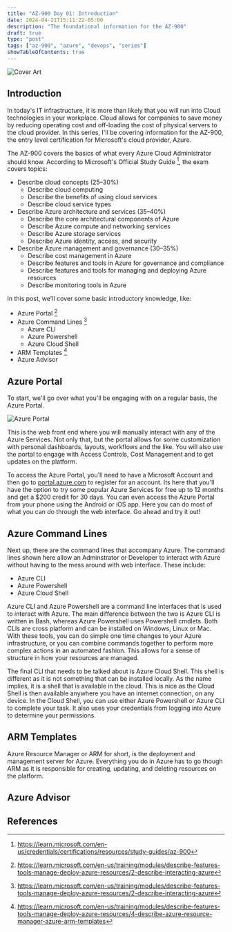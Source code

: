 ```yaml
---
title: "AZ-900 Day 01: Introduction"
date: 2024-04-21T15:11:22-05:00
description: "The foundational information for the AZ-900"
draft: true
type: "post"
tags: ["az-900", "azure", "devops", "series"]
showTableOfContents: true
---
```


![Cover Art](/images/posts/series/az-900/day-01/cover.png)

## Introduction
In today's IT infrastructure, it is more than likely that you will run into Cloud technologies in your workplace. Cloud allows for companies to save money by reducing operating cost and off-loading the cost of physical servers to the cloud provider. In this series, I'll be covering information for the AZ-900, the entry level certification for Microsoft's cloud provider, Azure. 

The AZ-900 covers the basics of what every Azure Cloud Administrator should know. According to Microsoft's Official Study Guide [^1], the exam covers topics:
- Describe cloud concepts (25–30%)
    - Describe cloud computing
    - Describe the benefits of using cloud services
    - Describe cloud service types
- Describe Azure architecture and services (35–40%)
    - Describe the core architectural components of Azure
    - Describe Azure compute and networking services
    - Describe Azure storage services
    - Describe Azure identity, access, and security
- Describe Azure management and governance (30–35%)
    - Describe cost management in Azure
    - Describe features and tools in Azure for governance and compliance
    - Describe features and tools for managing and deploying Azure resources
    - Describe monitoring tools in Azure

In this post, we'll cover some basic introductory knowledge, like:
- Azure Portal [^2]
- Azure Command Lines [^2]
    - Azure CLI
    - Azure Powershell
    - Azure Cloud Shell
- ARM Templates [^3]
- Azure Advisor


## Azure Portal
To start, we'll go over what you'll be engaging with on a regular basis, the Azure Portal.    

![Azure Portal](/images/posts/series/az-900/day-01/image-1.png)

This is the web front end where you will manually interact with any of the Azure Services. Not only that, but the portal allows for some customization with personal dashboards, layouts, workflows and the like. You will also use the portal to engage with Access Controls, Cost Management and to get updates on the platform.

To access the Azure Portal, you'll need to have a Microsoft Account and then go to [portal.azure.com](https://azure.microsoft.com/en-us/free) to register for an account. Its here that you'll have the option to try some popular Azure Services for free up to 12 months and get a $200 credit for 30 days. You can even access the Azure Portal from your phone using the Android or iOS app. Here you can do most of what you can do through the web interface. Go ahead and try it out!

## Azure Command Lines
Next up, there are the command lines that accompany Azure. The command lines shown here allow an Adminstrator or Developer to interact with Azure without having to the mess around with web interface. These include:
- Azure CLI
- Azure Powershell
- Azure Cloud Shell

Azure CLI and Azure Powershell are a command line interfaces that is used to interact with Azure. The main difference between the two is Azure CLI is written in Bash, whereas Azure Powershell uses Powershell cmdlets. Both CLIs are cross platform and can be installed on Windows, Linux or Mac. With these tools, you can do simple one time changes to your Azure infrastructure, or you can combine commands together to perform more complex actions in an automated fashion. This allows for a sense of structure in how your resources are managed. 

The final CLI that needs to be talked about is Azure Cloud Shell. This shell is different as it is not something that can be installed locally. As the name implies, it is a shell that is available in the cloud. This is nice as the Cloud Shell is then available anywhere you have an internet connection, on any device. In the Cloud Shell, you can use either Azure Powershell or Azure CLI to complete your task. It also uses your credentials from logging into Azure to determine your permissions.  

## ARM Templates

Azure Resource Manager or ARM for short, is the deployment and management server for Azure. Everything you do in Azure has to go though ARM as it is responsible for creating, updating, and deleting resources on the platform.    

## Azure Advisor

## References
[^1]: https://learn.microsoft.com/en-us/credentials/certifications/resources/study-guides/az-900
[^2]: https://learn.microsoft.com/en-us/training/modules/describe-features-tools-manage-deploy-azure-resources/2-describe-interacting-azure
[^3]: https://learn.microsoft.com/en-us/training/modules/describe-features-tools-manage-deploy-azure-resources/4-describe-azure-resource-manager-azure-arm-templates
